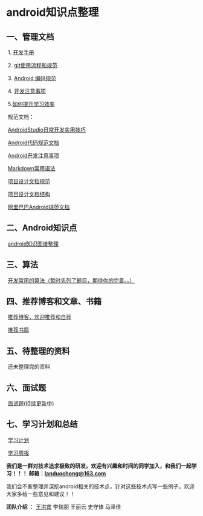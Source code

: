 # android知识点整理

## 一、管理文档

​	1. [开发手册](管理文档/1.开发手册.md)

​	2. [git使用流程和规范](管理文档/2.git使用流程和规范.md)

​	3. [Android 编码规范](管理文档/3.Android编码规范.md)

​	4. [开发注意事项](管理文档/4.开发注意事项.md)

​	5.[如何提升学习效率](管理文档/5.如何提升学习效率.md)

​        规范文档：

​		[AndroidStudio日常开发实用技巧](管理文档/规范文档/AndroidStudio日常开发实用技巧.md)

​		[Android代码规范文档](管理文档/规范文档/Android代码规范文档.md)

​		[Android开发注意事项](管理文档/规范文档/Android开发注意事项.md)

​		[Markdown常用语法](管理文档/规范文档/Markdown常用语法.md)

​		[项目设计文档规范](管理文档/规范文档/项目设计文档规范.md)

​		[项目设计文档结构](管理文档/规范文档/项目设计文档结构.md)

​		[阿里巴巴Android规范文档](管理文档/规范文档/阿里巴巴Android规范文档.pdf)

## 二、Android知识点

​	[android知识图谱整理](Android技术点/SUMMARY.md)

## 三、算法

​	[开发常用的算法（暂时先列了题目，期待你的完善。。）](算法/常用算法.md)

## 四、推荐博客和文章、书籍

​	[推荐博客，欢迎推荐和自荐](推荐博客和文章/推荐文章.md)

​	[推荐书籍](推荐博客和文章/推荐书籍和课程.md)

## 五、待整理的资料

​       还未整理完的资料

## 六、面试题

​      [面试题(持续更新中)](面试题/面试.md)

## 七、学习计划和总结

​	[学习计划](学习计划.md)

​	[学习周报](学习周报.md)



**我们是一群对技术追求极致的研发，欢迎有兴趣和时间的同学加入，和我们一起学习！！！ 邮箱：landuochong@163.com**

我们会不断整理并深挖android相关的技术点，针对这些技术点写一些例子。欢迎大家多给一些意见和建议！！

**团队介绍** ： [王洪宾](关于我们/王洪宾.md)  李瑞朋  王丽云  史守锋  马泽佳

